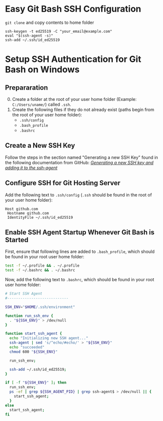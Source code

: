# Easy Git Bash SSH Configuration

`git clone` and copy contents to home folder

```
ssh-keygen -t ed25519 -C "your_email@example.com"
eval "$(ssh-agent -s)"
ssh-add ~/.ssh/id_ed25519
```

# Setup SSH Authentication for Git Bash on Windows

## Prepararation

0. Create a folder at the root of your user home folder
   (Example: `C:/Users/uname/`) called `.ssh`.
1. Create the following files if they do not already
   exist (paths begin from the root of your user home
   folder):
    - `.ssh/config`
    - `.bash_profile`
    - `.bashrc`


## Create a New SSH Key

Follow the steps in the section named "Generating a new SSH
Key" found in the following documentation from GitHub:
*[Generating a new SSH key and adding it to the ssh-agent](https://help.github.com/articles/generating-a-new-ssh-key-and-adding-it-to-the-ssh-agent/#platform-windows)*


## Configure SSH for Git Hosting Server

Add the following text to `.ssh/config` (`.ssh` should be found
in the root of your user home folder):

```
Host github.com
 Hostname github.com
 IdentityFile ~/.ssh/id_ed25519
```


## Enable SSH Agent Startup Whenever Git Bash is Started

First, ensure that following lines are added to `.bash_profile`,
which should be found in your root user home folder:

```sh
test -f ~/.profile && . ~/.profile
test -f ~/.bashrc && . ~/.bashrc
```

Now, add the following text to `.bashrc`, which should be found
in your root user home folder:

```sh
# Start SSH Agent
#----------------------------

SSH_ENV="$HOME/.ssh/environment"

function run_ssh_env {
  . "${SSH_ENV}" > /dev/null
}

function start_ssh_agent {
  echo "Initializing new SSH agent..."
  ssh-agent | sed 's/^echo/#echo/' > "${SSH_ENV}"
  echo "succeeded"
  chmod 600 "${SSH_ENV}"

  run_ssh_env;

  ssh-add ~/.ssh/id_ed25519;
}

if [ -f "${SSH_ENV}" ]; then
  run_ssh_env;
  ps -ef | grep ${SSH_AGENT_PID} | grep ssh-agent$ > /dev/null || {
    start_ssh_agent;
  }
else
  start_ssh_agent;
fi
```
